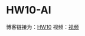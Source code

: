 # HW10-Al

博客链接为：[HW10](https://blog.csdn.net/wzycxy/article/details/103733429)
视频：[视频](https://pan.baidu.com/s/19OdQoxoKXRKR8Q2bVAHT4Q)
